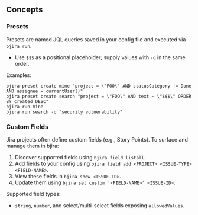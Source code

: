 ## Concepts

### Presets

Presets are named JQL queries saved in your config file and executed via `bjira run`.

- Use `$$$` as a positional placeholder; supply values with `-q` in the same order.

Examples:

```
bjira preset create mine "project = \"FOO\" AND statusCategory != Done AND assignee = currentUser()"
bjira preset create search "project = \"FOO\" AND text ~ \"$$$\" ORDER BY created DESC"
bjira run mine
bjira run search -q "security vulnerability"
```

### Custom Fields

Jira projects often define custom fields (e.g., Story Points). To surface and manage them in bjira:

1. Discover supported fields using `bjira field listall`.
2. Add fields to your config using `bjira field add <PROJECT> <ISSUE-TYPE> <FIELD-NAME>`.
3. View these fields in `bjira show <ISSUE-ID>`.
4. Update them using `bjira set custom '<FIELD-NAME>' <ISSUE-ID>`.

Supported field types:
- `string`, `number`, and select/multi-select fields exposing `allowedValues`.

